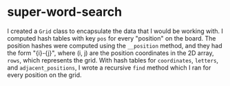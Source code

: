 # super-word-search

I created a `Grid` class to encapsulate the data that I would be working with.
I computed hash tables with key `pos` for every "position" on the board.
The position hashes were computed using the `__position` method,
and they had the form "{i}-{j}", where (i, j) are the position coordinates in
the 2D array, `rows`, which represents the grid.
With hash tables for `coordinates`, `letters`, and `adjacent_positions`, I
wrote a recursive `find` method which I ran for every position on the grid.